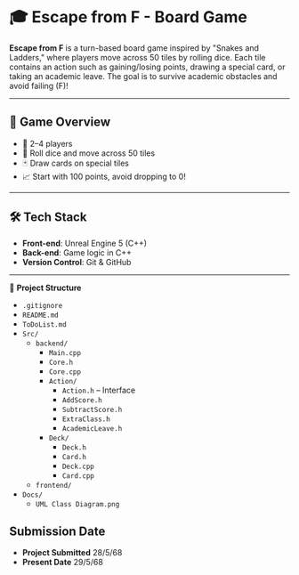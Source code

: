 # 🎓 Escape from F - Board Game

**Escape from F** is a turn-based board game inspired by "Snakes and Ladders," where players move across 50 tiles by rolling dice. Each tile contains an action such as gaining/losing points, drawing a special card, or taking an academic leave. The goal is to survive academic obstacles and avoid failing (F)!

---

## 🧩 Game Overview

- 👥 2–4 players
- 🎲 Roll dice and move across 50 tiles
- 🃏 Draw cards on special tiles
- 📈 Start with 100 points, avoid dropping to 0!

---

## 🛠️ Tech Stack

- **Front-end**: Unreal Engine 5 (C++)
- **Back-end**: Game logic in C++
- **Version Control**: Git & GitHub

---

📁 **Project Structure**

- `.gitignore`
- `README.md`
- `ToDoList.md`
- `Src/`
  - `backend/`
    - `Main.cpp`
    - `Core.h`
    - `Core.cpp`
    - `Action/`
      - `Action.h` – Interface
      - `AddScore.h`
      - `SubtractScore.h`
      - `ExtraClass.h`
      - `AcademicLeave.h`
    - `Deck/`
      - `Deck.h`
      - `Card.h`
      - `Deck.cpp`
      - `Card.cpp`
  - `frontend/`
- `Docs/`
  - `UML Class Diagram.png`

## Submission Date
- **Project Submitted** 28/5/68
- **Present Date** 29/5/68